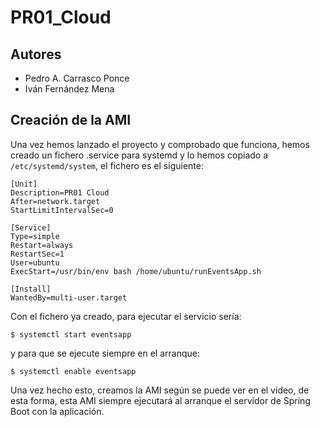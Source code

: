 # PR01_Cloud

## Autores
- Pedro A. Carrasco Ponce
- Iván Fernández Mena

## Creación de la AMI
Una vez hemos lanzado el proyecto y comprobado que funciona, hemos creado un fichero .service para systemd y lo hemos copiado a `/etc/systemd/system`, el fichero es el siguiente:

```
[Unit]
Description=PR01 Cloud
After=network.target
StartLimitIntervalSec=0

[Service]
Type=simple
Restart=always
RestartSec=1
User=ubuntu
ExecStart=/usr/bin/env bash /home/ubuntu/runEventsApp.sh

[Install]
WantedBy=multi-user.target
```

Con el fichero ya creado, para ejecutar el servicio sería:
```
$ systemctl start eventsapp
```

y para que se ejecute siempre en el arranque:

```
$ systemctl enable eventsapp
```

Una vez hecho esto, creamos la AMI según se puede ver en el vídeo, de esta forma, esta AMI siempre ejecutará al arranque el servidor de Spring Boot con la aplicación.